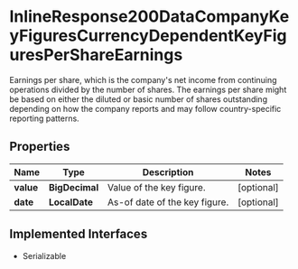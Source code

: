 

# InlineResponse200DataCompanyKeyFiguresCurrencyDependentKeyFiguresPerShareEarnings

Earnings per share, which is the company's net income from continuing operations divided by the number of shares. The earnings per share might be based on either the diluted or basic number of shares outstanding depending on how the company reports and may follow country-specific reporting patterns.

## Properties

Name | Type | Description | Notes
------------ | ------------- | ------------- | -------------
**value** | **BigDecimal** | Value of the key figure. |  [optional]
**date** | **LocalDate** | As-of date of the key figure. |  [optional]


## Implemented Interfaces

* Serializable


